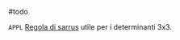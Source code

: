 #todo

`APPL` [Regola di sarrus](https://www.youmath.it/domande-a-risposte/view/6129-regola-di-sarrus.html) utile per i determinanti 3x3.

